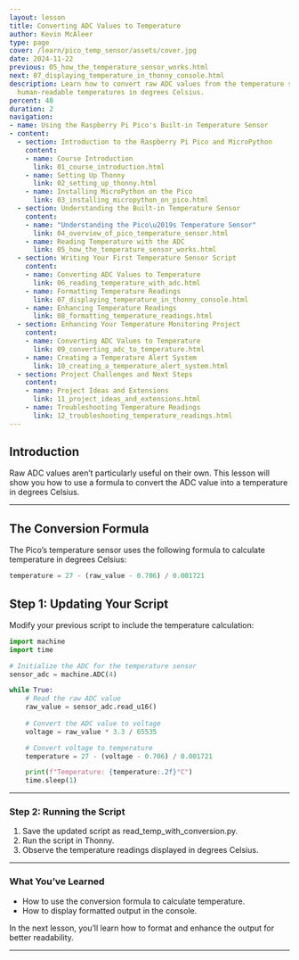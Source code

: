 ```yaml
---
layout: lesson
title: Converting ADC Values to Temperature
author: Kevin McAleer
type: page
cover: /learn/pico_temp_sensor/assets/cover.jpg
date: 2024-11-22
previous: 05_how_the_temperature_sensor_works.html
next: 07_displaying_temperature_in_thonny_console.html
description: Learn how to convert raw ADC values from the temperature sensor into
  human-readable temperatures in degrees Celsius.
percent: 48
duration: 2
navigation:
- name: Using the Raspberry Pi Pico's Built-in Temperature Sensor
- content:
  - section: Introduction to the Raspberry Pi Pico and MicroPython
    content:
    - name: Course Introduction
      link: 01_course_introduction.html
    - name: Setting Up Thonny
      link: 02_setting_up_thonny.html
    - name: Installing MicroPython on the Pico
      link: 03_installing_micropython_on_pico.html
  - section: Understanding the Built-in Temperature Sensor
    content:
    - name: "Understanding the Pico\u2019s Temperature Sensor"
      link: 04_overview_of_pico_temperature_sensor.html
    - name: Reading Temperature with the ADC
      link: 05_how_the_temperature_sensor_works.html
  - section: Writing Your First Temperature Sensor Script
    content:
    - name: Converting ADC Values to Temperature
      link: 06_reading_temperature_with_adc.html
    - name: Formatting Temperature Readings
      link: 07_displaying_temperature_in_thonny_console.html
    - name: Enhancing Temperature Readings
      link: 08_formatting_temperature_readings.html
  - section: Enhancing Your Temperature Monitoring Project
    content:
    - name: Converting ADC Values to Temperature
      link: 09_converting_adc_to_temperature.html
    - name: Creating a Temperature Alert System
      link: 10_creating_a_temperature_alert_system.html
  - section: Project Challenges and Next Steps
    content:
    - name: Project Ideas and Extensions
      link: 11_project_ideas_and_extensions.html
    - name: Troubleshooting Temperature Readings
      link: 12_troubleshooting_temperature_readings.html
---
```



## Introduction

Raw ADC values aren’t particularly useful on their own. This lesson will show you how to use a formula to convert the ADC value into a temperature in degrees Celsius.

---

## The Conversion Formula

The Pico’s temperature sensor uses the following formula to calculate temperature in degrees Celsius:

```python
temperature = 27 - (raw_value - 0.706) / 0.001721
```

## Step 1: Updating Your Script
Modify your previous script to include the temperature calculation:

```python
import machine
import time

# Initialize the ADC for the temperature sensor
sensor_adc = machine.ADC(4)

while True:
    # Read the raw ADC value
    raw_value = sensor_adc.read_u16()
    
    # Convert the ADC value to voltage
    voltage = raw_value * 3.3 / 65535

    # Convert voltage to temperature
    temperature = 27 - (voltage - 0.706) / 0.001721

    print(f"Temperature: {temperature:.2f}°C")
    time.sleep(1)
```

---

### Step 2: Running the Script

1. Save the updated script as read_temp_with_conversion.py.
1. Run the script in Thonny.
1. Observe the temperature readings displayed in degrees Celsius.

---

### What You’ve Learned

* How to use the conversion formula to calculate temperature.
* How to display formatted output in the console.

In the next lesson, you’ll learn how to format and enhance the output for better readability.

---
